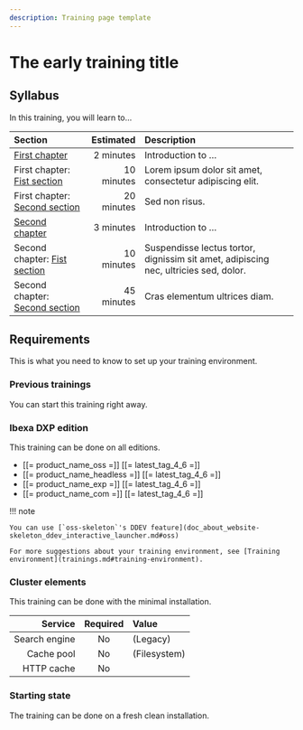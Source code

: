 ```yaml
---
description: Training page template
---
```


# The early training title

## Syllabus

In this training, you will learn to…

| Section                                                 |  Estimated | Description                                                                          |
|:--------------------------------------------------------|-----------:|:-------------------------------------------------------------------------------------|
| [First chapter](010_first_chapter.md)                   |  2 minutes | Introduction to …                                                                    |
| First chapter: [Fist section](011_first_section.md)     | 10 minutes | Lorem ipsum dolor sit amet, consectetur adipiscing elit.                             |
| First chapter: [Second section](012_second_section.md)  | 20 minutes | Sed non risus.                                                                       |
| [Second chapter](020_second_chapter.md)                 |  3 minutes | Introduction to …                                                                    |
| Second chapter: [Fist section](021_first_section.md)    | 10 minutes | Suspendisse lectus tortor, dignissim sit amet, adipiscing nec, ultricies sed, dolor. |
| Second chapter: [Second section](022_second_section.md) | 45 minutes | Cras elementum ultrices diam.                                                        |

## Requirements

This is what you need to know to set up your training environment.

### Previous trainings

You can start this training right away.

### Ibexa DXP edition

This training can be done on all editions.

- [[= product_name_oss =]] [[= latest_tag_4_6 =]]
- [[= product_name_headless =]] [[= latest_tag_4_6 =]]
- [[= product_name_exp =]] [[= latest_tag_4_6 =]]
- [[= product_name_com =]] [[= latest_tag_4_6 =]]

!!! note

    You can use [`oss-skeleton`'s DDEV feature](doc_about_website-skeleton_ddev_interactive_launcher.md#oss)

    For more suggestions about your training environment, see [Training environment](trainings.md#training-environment).

### Cluster elements

This training can be done with the minimal installation.

|       Service | Required | Value        |
|--------------:|:--------:|:-------------|
| Search engine |    No    | (Legacy)     |
|    Cache pool |    No    | (Filesystem) |
|    HTTP cache |    No    |              |

### Starting state

The training can be done on a fresh clean installation.
